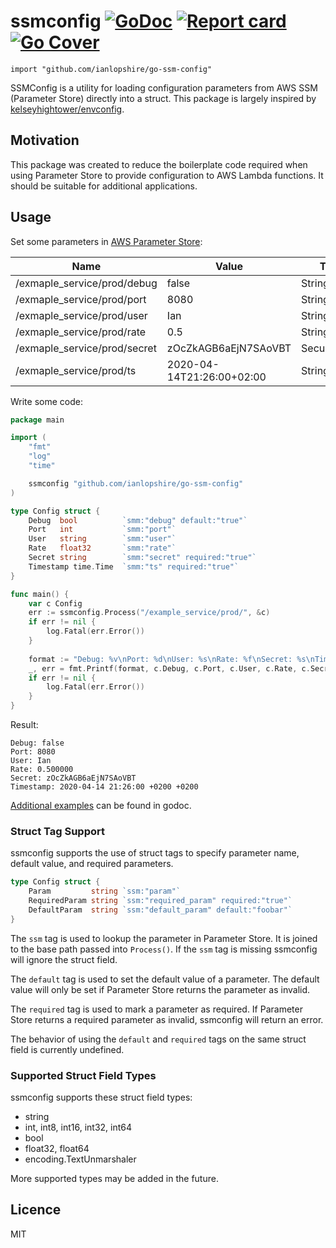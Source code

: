 # ssmconfig [![GoDoc](https://godoc.org/github.com/ianlopshire/go-ssm-config?status.svg)](http://godoc.org/github.com/ianlopshire/go-ssm-config) [![Report card](https://goreportcard.com/badge/github.com/ianlopshire/go-ssm-config)](https://goreportcard.com/report/github.com/ianlopshire/go-ssm-config) [![Go Cover](http://gocover.io/_badge/github.com/ianlopshire/go-ssm-config)](http://gocover.io/github.com/ianlopshire/go-ssm-config)

`import "github.com/ianlopshire/go-ssm-config"`

SSMConfig is a utility for loading configuration parameters from AWS SSM (Parameter Store) directly into a struct. This
package is largely inspired by [kelseyhightower/envconfig](https://github.com/kelseyhightower/envconfig).

## Motivation

This package was created to reduce the boilerplate code required when using Parameter Store to provide configuration to 
AWS Lambda functions. It should be suitable for additional applications.

## Usage

Set some parameters in [AWS Parameter Store](https://docs.aws.amazon.com/systems-manager/latest/userguide/systems-manager-parameter-store.html):

| Name                         | Value                     | Type         | Key ID        |
| ---------------------------- | --------------------      | ------------ | ------------- |
| /exmaple_service/prod/debug  | false                     | String       | -             |
| /exmaple_service/prod/port   | 8080                      | String       | -             |
| /exmaple_service/prod/user   | Ian                       | String       | -             |
| /exmaple_service/prod/rate   | 0.5                       | String       | -             |
| /exmaple_service/prod/secret | zOcZkAGB6aEjN7SAoVBT      | SecureString | alias/aws/ssm |
| /exmaple_service/prod/ts     | 2020-04-14T21:26:00+02:00 | String       | -             |
        
Write some code:

```go
package main

import (
    "fmt"
    "log"
    "time"

    ssmconfig "github.com/ianlopshire/go-ssm-config"
)

type Config struct {
    Debug  bool          `smm:"debug" default:"true"`
    Port   int           `smm:"port"`
    User   string        `smm:"user"`
    Rate   float32       `smm:"rate"`
    Secret string        `smm:"secret" required:"true"`
    Timestamp time.Time  `smm:"ts" required:"true"`
}

func main() {
    var c Config
    err := ssmconfig.Process("/example_service/prod/", &c)
    if err != nil {
        log.Fatal(err.Error())
    }
    
    format := "Debug: %v\nPort: %d\nUser: %s\nRate: %f\nSecret: %s\nTimestamp: %s\n"
    _, err = fmt.Printf(format, c.Debug, c.Port, c.User, c.Rate, c.Secret, c.Timestamp)
    if err != nil {
        log.Fatal(err.Error())
    }
}
```

Result:

```
Debug: false
Port: 8080
User: Ian
Rate: 0.500000
Secret: zOcZkAGB6aEjN7SAoVBT
Timestamp: 2020-04-14 21:26:00 +0200 +0200
```

[Additional examples](https://godoc.org/github.com/ianlopshire/go-ssm-config#pkg-examples) can be found in godoc.

### Struct Tag Support

ssmconfig supports the use of struct tags to specify parameter name, default value, and required parameters.

```go
type Config struct {
    Param         string `ssm:"param"`
    RequiredParam string `ssm:"required_param" required:"true"`
    DefaultParam  string `ssm:"default_param" default:"foobar"`
}
```

The `ssm` tag is used to lookup the parameter in Parameter Store. It is joined to the base path passed into `Process()`.
If the `ssm` tag is missing ssmconfig will ignore the struct field.

The `default` tag is used to set the default value of a parameter. The default value will only be set if Parameter Store
returns the parameter as invalid.

The `required` tag is used to mark a parameter as required. If Parameter Store returns a required parameter as invalid,
ssmconfig will return an error.

The behavior of using the `default` and `required` tags on the same struct field is currently undefined.

### Supported Struct Field Types

ssmconfig supports these struct field types:

* string
* int, int8, int16, int32, int64
* bool
* float32, float64
* encoding.TextUnmarshaler

More supported types may be added in the future.

## Licence

MIT